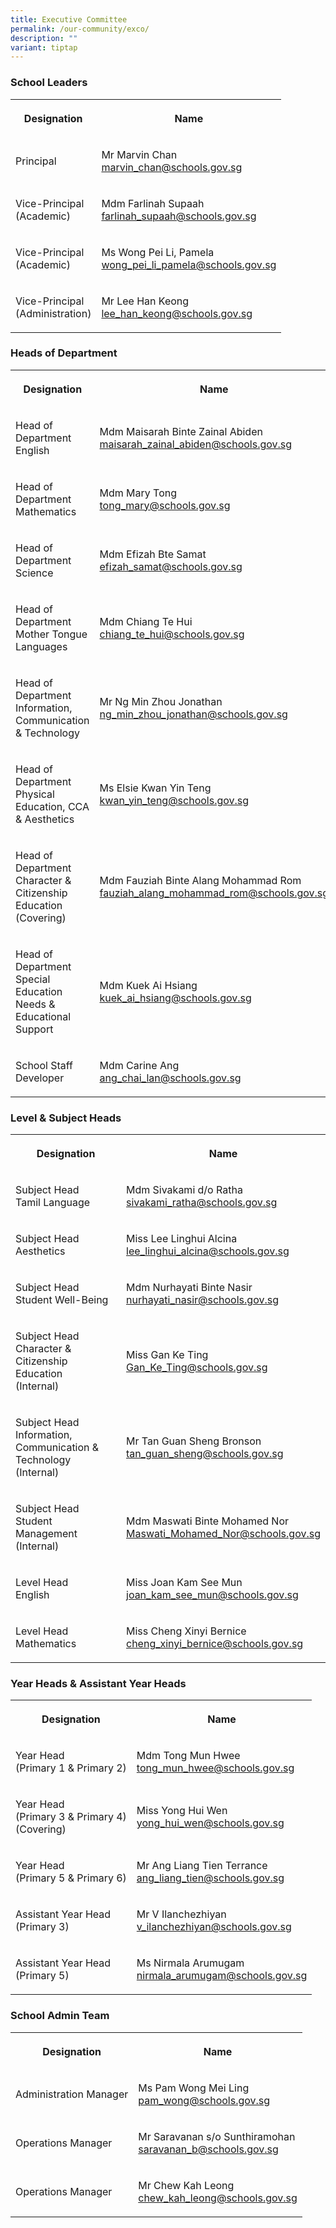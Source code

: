 ```yaml
---
title: Executive Committee
permalink: /our-community/exco/
description: ""
variant: tiptap
---
```

<h3><strong>School Leaders</strong></h3>
<table style="minWidth: 50px">
<colgroup>
<col>
<col>
</colgroup>
<tbody>
<tr>
<th rowspan="1" colspan="1">
<p>Designation</p>
</th>
<th rowspan="1" colspan="1">
<p>Name</p>
</th>
</tr>
<tr>
<td rowspan="1" colspan="1">
<p>Principal</p>
</td>
<td rowspan="1" colspan="1">
<p>Mr Marvin Chan
<br><a href="mailto:marvin_chan@schools.gov.sg" rel="noopener noreferrer nofollow" target="_blank">marvin_chan@schools.gov.sg</a>
</p>
</td>
</tr>
<tr>
<td rowspan="1" colspan="1">
<p>Vice-Principal
<br>(Academic)</p>
</td>
<td rowspan="1" colspan="1">
<p>Mdm Farlinah Supaah
<br><a href="mailto:farlinah_supaah@schools.gov.sg" rel="noopener noreferrer nofollow" target="_blank">farlinah_supaah@schools.gov.sg</a>
</p>
</td>
</tr>
<tr>
<td rowspan="1" colspan="1">
<p>Vice-Principal
<br>(Academic)</p>
</td>
<td rowspan="1" colspan="1">
<p>Ms Wong Pei Li, Pamela
<br><a href="mailto:wong_pei_li_pamela@schools.gov.sg" rel="noopener nofollow" target="_blank">wong_pei_li_pamela@schools.gov.sg</a>
</p>
</td>
</tr>
<tr>
<td rowspan="1" colspan="1">
<p>Vice-Principal
<br>(Administration)</p>
</td>
<td rowspan="1" colspan="1">
<p>Mr Lee Han Keong
<br><a href="mailto:lee_han_keong@schools.gov.sg" rel="noopener noreferrer nofollow" target="_blank">lee_han_keong@schools.gov.sg</a>
</p>
</td>
</tr>
</tbody>
</table>
<h3><strong>Heads of Department</strong></h3>
<table style="minWidth: 50px">
<colgroup>
<col>
<col>
</colgroup>
<tbody>
<tr>
<th rowspan="1" colspan="1">
<p>Designation</p>
</th>
<th rowspan="1" colspan="1">
<p>Name</p>
</th>
</tr>
<tr>
<td rowspan="1" colspan="1">
<p>Head of Department
<br>English</p>
</td>
<td rowspan="1" colspan="1">
<p>Mdm Maisarah Binte Zainal Abiden
<br><a href="mailto:maisarah_zainal_abiden@schools.gov.sg" rel="noopener noreferrer nofollow" target="_blank">maisarah_zainal_abiden@schools.gov.sg</a>
</p>
</td>
</tr>
<tr>
<td rowspan="1" colspan="1">
<p>Head of Department
<br>Mathematics</p>
</td>
<td rowspan="1" colspan="1">
<p>Mdm Mary Tong
<br><a href="mailto:tong_mary@schools.gov.sg" rel="noopener noreferrer nofollow" target="_blank">tong_mary@schools.gov.sg</a>
</p>
</td>
</tr>
<tr>
<td rowspan="1" colspan="1">
<p>Head of Department
<br>Science</p>
</td>
<td rowspan="1" colspan="1">
<p>Mdm Efizah Bte Samat
<br><a href="mailto:efizah_samat@schools.gov.sg" rel="noopener noreferrer nofollow" target="_blank">efizah_samat@schools.gov.sg</a>
</p>
</td>
</tr>
<tr>
<td rowspan="1" colspan="1">
<p>Head of Department
<br>Mother Tongue Languages</p>
</td>
<td rowspan="1" colspan="1">
<p>Mdm Chiang Te Hui
<br><a href="mailto:chiang_te_hui@schools.gov.sg" rel="noopener noreferrer nofollow" target="_blank">chiang_te_hui@schools.gov.sg</a>
</p>
</td>
</tr>
<tr>
<td rowspan="1" colspan="1">
<p>Head of Department
<br>Information, Communication &amp; Technology</p>
</td>
<td rowspan="1" colspan="1">
<p>Mr Ng Min Zhou Jonathan
<br><a href="mailto:ng_min_zhou_jonathan@schools.gov.sg" rel="noopener noreferrer nofollow" target="_blank">ng_min_zhou_jonathan@schools.gov.sg</a>
</p>
</td>
</tr>
<tr>
<td rowspan="1" colspan="1">
<p>Head of Department
<br>Physical Education, CCA &amp; Aesthetics</p>
</td>
<td rowspan="1" colspan="1">
<p>Ms Elsie Kwan Yin Teng
<br><a href="mailto:kwan_yin_teng@schools.gov.sg" rel="noopener noreferrer nofollow" target="_blank">kwan_yin_teng@schools.gov.sg</a>
</p>
</td>
</tr>
<tr>
<td rowspan="1" colspan="1">
<p>Head of Department
<br>Character &amp; Citizenship Education
<br>(Covering)</p>
</td>
<td rowspan="1" colspan="1">
<p>Mdm Fauziah Binte Alang Mohammad Rom
<br><a href="mailto:fauziah_alang_mohammad_rom@schools.gov.sg" rel="noopener noreferrer nofollow" target="_blank">fauziah_alang_mohammad_rom@schools.gov.sg</a>
</p>
</td>
</tr>
<tr>
<td rowspan="1" colspan="1">
<p>Head of Department
<br>Special Education Needs &amp; Educational Support</p>
</td>
<td rowspan="1" colspan="1">
<p>Mdm Kuek Ai Hsiang
<br><a href="mailto:kuek_ai_hsiang@schools.gov.sg" rel="noopener noreferrer nofollow" target="_blank">kuek_ai_hsiang@schools.gov.sg</a>
</p>
</td>
</tr>
<tr>
<td rowspan="1" colspan="1">
<p>School Staff Developer</p>
</td>
<td rowspan="1" colspan="1">
<p>Mdm Carine Ang
<br><a href="mailto:ang_chai_lan@schools.gov.sg" rel="noopener noreferrer nofollow" target="_blank">ang_chai_lan@schools.gov.sg</a>
</p>
</td>
</tr>
</tbody>
</table>
<h3><strong>Level &amp; Subject Heads</strong></h3>
<table style="minWidth: 50px">
<colgroup>
<col>
<col>
</colgroup>
<tbody>
<tr>
<th rowspan="1" colspan="1">
<p>Designation</p>
</th>
<th rowspan="1" colspan="1">
<p>Name</p>
</th>
</tr>
<tr>
<td rowspan="1" colspan="1">
<p>Subject Head
<br>Tamil Language</p>
</td>
<td rowspan="1" colspan="1">
<p>Mdm Sivakami d/o Ratha
<br><a href="mailto:sivakami_ratha@schools.gov.sg" rel="noopener noreferrer nofollow" target="_blank">sivakami_ratha@schools.gov.sg</a>
</p>
</td>
</tr>
<tr>
<td rowspan="1" colspan="1">
<p>Subject Head
<br>Aesthetics</p>
</td>
<td rowspan="1" colspan="1">
<p>Miss Lee Linghui Alcina
<br><a href="mailto:lee_linghui_alcina@schools.gov.sg" rel="noopener noreferrer nofollow" target="_blank">lee_linghui_alcina@schools.gov.sg</a>
</p>
</td>
</tr>
<tr>
<td rowspan="1" colspan="1">
<p>Subject Head
<br>Student Well-Being</p>
</td>
<td rowspan="1" colspan="1">
<p>Mdm Nurhayati Binte Nasir
<br><a href="mailto:nurhayati_nasir@schools.gov.sg" rel="noopener noreferrer nofollow" target="_blank">nurhayati_nasir@schools.gov.sg</a>
</p>
</td>
</tr>
<tr>
<td rowspan="1" colspan="1">
<p>Subject Head
<br>Character &amp; Citizenship Education
<br>(Internal)</p>
</td>
<td rowspan="1" colspan="1">
<p>Miss Gan Ke Ting
<br><a href="mailto:Gan_Ke_Ting@schools.gov.sg" rel="noopener noreferrer nofollow" target="_blank">Gan_Ke_Ting@schools.gov.sg</a>
</p>
</td>
</tr>
<tr>
<td rowspan="1" colspan="1">
<p>Subject Head
<br>Information, Communication &amp; Technology
<br>(Internal)</p>
</td>
<td rowspan="1" colspan="1">
<p>Mr Tan Guan Sheng Bronson
<br><a href="mailto:tan_guan_sheng@schools.gov.sg" rel="noopener noreferrer nofollow" target="_blank">tan_guan_sheng@schools.gov.sg</a>
</p>
</td>
</tr>
<tr>
<td rowspan="1" colspan="1">
<p>Subject Head
<br>Student Management
<br>(Internal)</p>
</td>
<td rowspan="1" colspan="1">
<p>Mdm Maswati Binte Mohamed Nor
<br><a href="mailto:Maswati_Mohamed_Nor@schools.gov.sg" rel="noopener noreferrer nofollow" target="_blank">Maswati_Mohamed_Nor@schools.gov.sg</a>
</p>
</td>
</tr>
<tr>
<td rowspan="1" colspan="1">
<p>Level Head
<br>English</p>
</td>
<td rowspan="1" colspan="1">
<p>Miss Joan Kam See Mun
<br><a href="mailto:joan_kam_see_mun@schools.gov.sg" rel="noopener noreferrer nofollow" target="_blank">joan_kam_see_mun@schools.gov.sg</a>
</p>
</td>
</tr>
<tr>
<td rowspan="1" colspan="1">
<p>Level Head
<br>Mathematics</p>
</td>
<td rowspan="1" colspan="1">
<p>Miss Cheng Xinyi Bernice
<br><a href="mailto:cheng_xinyi_bernice@schools.gov.sg" rel="noopener noreferrer nofollow" target="_blank">cheng_xinyi_bernice@schools.gov.sg</a>
</p>
</td>
</tr>
</tbody>
</table>
<h3><strong>Year Heads &amp; Assistant Year Heads</strong></h3>
<table style="minWidth: 50px">
<colgroup>
<col>
<col>
</colgroup>
<tbody>
<tr>
<th rowspan="1" colspan="1">
<p>Designation</p>
</th>
<th rowspan="1" colspan="1">
<p>Name</p>
</th>
</tr>
<tr>
<td rowspan="1" colspan="1">
<p>Year Head
<br>(Primary 1 &amp; Primary 2)</p>
</td>
<td rowspan="1" colspan="1">
<p>Mdm Tong Mun Hwee
<br><a href="mailto:tong_mun_hwee@schools.gov.sg" rel="noopener noreferrer nofollow" target="_blank">tong_mun_hwee@schools.gov.sg</a>
</p>
</td>
</tr>
<tr>
<td rowspan="1" colspan="1">
<p>Year Head
<br>(Primary 3 &amp; Primary 4)
<br>(Covering)</p>
</td>
<td rowspan="1" colspan="1">
<p>Miss Yong Hui Wen
<br><a href="mailto:yong_hui_wen@schools.gov.sg" rel="noopener noreferrer nofollow" target="_blank">yong_hui_wen@schools.gov.sg</a>
</p>
</td>
</tr>
<tr>
<td rowspan="1" colspan="1">
<p>Year Head
<br>(Primary 5 &amp; Primary 6)</p>
</td>
<td rowspan="1" colspan="1">
<p>Mr Ang Liang Tien Terrance
<br><a href="mailto:ang_liang_tien@schools.gov.sg" rel="noopener noreferrer nofollow" target="_blank">ang_liang_tien@schools.gov.sg</a>
</p>
</td>
</tr>
<tr>
<td rowspan="1" colspan="1">
<p>Assistant Year Head
<br>(Primary 3)</p>
</td>
<td rowspan="1" colspan="1">
<p>Mr V Ilanchezhiyan
<br><a href="mailto:v_ilanchezhiyan@schools.gov.sg" rel="noopener noreferrer nofollow" target="_blank">v_ilanchezhiyan@schools.gov.sg</a>
</p>
</td>
</tr>
<tr>
<td rowspan="1" colspan="1">
<p>Assistant Year Head
<br>(Primary 5)</p>
</td>
<td rowspan="1" colspan="1">
<p>Ms Nirmala Arumugam
<br><a href="mailto:nirmala_arumugam@schools.gov.sg" rel="noopener noreferrer nofollow" target="_blank">nirmala_arumugam@schools.gov.sg</a>
</p>
</td>
</tr>
</tbody>
</table>
<h3><strong>School Admin Team</strong></h3>
<table style="minWidth: 50px">
<colgroup>
<col>
<col>
</colgroup>
<tbody>
<tr>
<th rowspan="1" colspan="1">
<p>Designation</p>
</th>
<th rowspan="1" colspan="1">
<p>Name</p>
</th>
</tr>
<tr>
<td rowspan="1" colspan="1">
<p>Administration Manager</p>
</td>
<td rowspan="1" colspan="1">
<p>Ms Pam Wong Mei Ling
<br><a href="mailto:pam_wong@schools.gov.sg" rel="noopener noreferrer nofollow" target="_blank">pam_wong@schools.gov.sg</a>
</p>
</td>
</tr>
<tr>
<td rowspan="1" colspan="1">
<p>Operations Manager</p>
</td>
<td rowspan="1" colspan="1">
<p>Mr Saravanan s/o Sunthiramohan
<br><a href="mailto:saravanan_b@schools.gov.sg" rel="noopener noreferrer nofollow" target="_blank">saravanan_b@schools.gov.sg</a>
</p>
</td>
</tr>
<tr>
<td rowspan="1" colspan="1">
<p>Operations Manager</p>
</td>
<td rowspan="1" colspan="1">
<p>Mr Chew Kah Leong
<br><a href="mailto:chew_kah_leong@schools.gov.sg" rel="noopener noreferrer nofollow" target="_blank">chew_kah_leong@schools.gov.sg</a>
</p>
</td>
</tr>
</tbody>
</table>
<p></p>